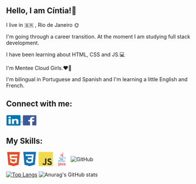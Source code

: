 ## Hello, I am Cíntia!👋

<!--
**cintiamoraes/cintiamoraes** is a ✨ _special_ ✨ repository because its `README.md` (this file) appears on your GitHub profile.

Here are some ideas to get you started:

- 🔭 I’m currently working on ...
- 🌱 I’m currently learning ...
- 👯 I’m looking to collaborate on ...
- 🤔 I’m looking for help with ...
- 💬 Ask me about ...
- 📫 How to reach me: ...
- 😄 Pronouns: ...
- ⚡ Fun fact: ...
-->


I live in :brazil: , Rio de Janeiro :sun_with_face:

I'm going through a career transition. At the moment I am studying full stack development.

I have been learning about HTML, CSS and JS.:computer:

I'm Mentee Cloud Girls.:heart::purple_heart:

I'm bilingual in Portuguese and Spanish and I'm learning a little English and French. 


## Connect with me:
<a href="https://www.linkedin.com/in/cinttiamoraes/" target= "_blank">
<img align="center" alt="cintia-linkedin" height="30" width="40" src="https://raw.githubusercontent.com/devicons/devicon/master/icons/linkedin/linkedin-original.svg" style= "max-width:100%;">
</a>

<a href ="https://www.facebook.com/cintia.maya.376/" target="_blank">
<img align="center" alt="cintia-facebook" height="30" width="40" src="https://raw.githubusercontent.com/devicons/devicon/master/icons/facebook/facebook-plain.svg" style= "max-width:100%;">
</a>  

## My Skills:
<img align="center" width="40" height="40" alt="html" src="https://raw.githubusercontent.com/devicons/devicon/master/icons/html5/html5-plain.svg" style= "max-width:100%;"></img>  <img align="center" width="40" height="40" alt="css" src="https://raw.githubusercontent.com/devicons/devicon/master/icons/css3/css3-plain.svg" style= "max-width:100%;"></img>  <img align="center" width="40" height="40" alt="javascript" src="https://raw.githubusercontent.com/devicons/devicon/master/icons/javascript/javascript-original.svg" style= "max-width:100%;"></img>  <img align="center" width="40" height="40" alt="java" src="https://raw.githubusercontent.com/devicons/devicon/master/icons/java/java-original-wordmark.svg" style= "max-width:100%;"></img> <img align="center" width="40" height="40" alt="GitHub" src="https://www.iconsdb.com/icons/preview/guacamole-green/github-11-xxl.png" style= "max-width:100%;">  

 [![Top Langs](https://github-readme-stats.vercel.app/api/top-langs/?username=cintiamoraes&layout=compact=true&theme=synthwave)](https://github.com/cintiamoraes/github-readme-stats) ![Anurag's GitHub stats](https://github-readme-stats.vercel.app/api?username=cintiamoraes&show_icons=true&theme=synthwave)



